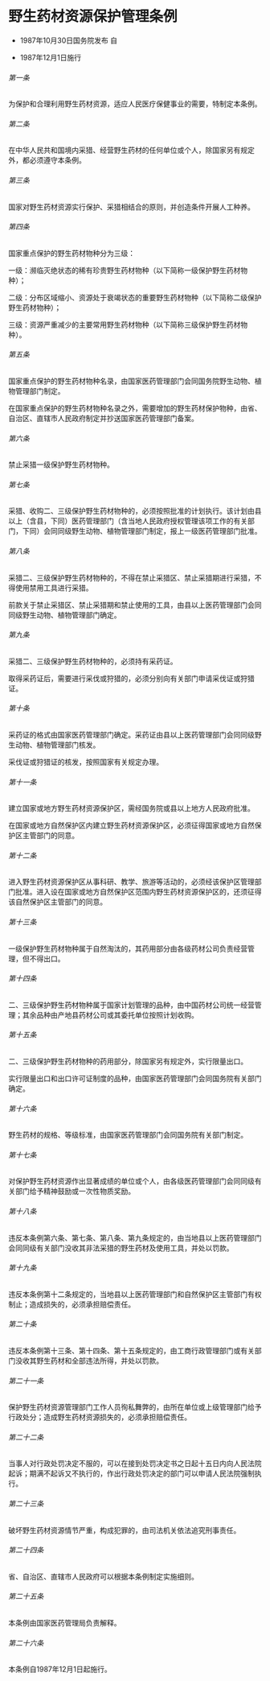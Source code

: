 # 野生药材资源保护管理条例

- 1987年10月30日国务院发布 自

- 1987年12月1日施行

<!-- INFO END -->

###### 第一条

为保护和合理利用野生药材资源，适应人民医疗保健事业的需要，特制定本条例。

###### 第二条

在中华人民共和国境内采猎、经营野生药材的任何单位或个人，除国家另有规定外，都必须遵守本条例。

###### 第三条

国家对野生药材资源实行保护、采猎相结合的原则，并创造条件开展人工种养。

###### 第四条

国家重点保护的野生药材物种分为三级：

一级：濒临灭绝状态的稀有珍贵野生药材物种（以下简称一级保护野生药材物种）；

二级：分布区域缩小、资源处于衰竭状态的重要野生药材物种（以下简称二级保护野生药材物种）；

三级：资源严重减少的主要常用野生药材物种（以下简称三级保护野生药材物种）。

###### 第五条

国家重点保护的野生药材物种名录，由国家医药管理部门会同国务院野生动物、植物管理部门制定。

在国家重点保护的野生药材物种名录之外，需要增加的野生药材保护物种，由省、自治区、直辖市人民政府制定并抄送国家医药管理部门备案。

###### 第六条

禁止采猎一级保护野生药材物种。

###### 第七条

采猎、收购二、三级保护野生药材物种的，必须按照批准的计划执行。该计划由县以上（含县，下同）医药管理部门（含当地人民政府授权管理该项工作的有关部门，下同）会同同级野生动物、植物管理部门制定，报上一级医药管理部门批准。

###### 第八条

采猎二、三级保护野生药材物种的，不得在禁止采猎区、禁止采猎期进行采猎，不得使用禁用工具进行采猎。

前款关于禁止采猎区、禁止采猎期和禁止使用的工具，由县以上医药管理部门会同同级野生动物、植物管理部门确定。

###### 第九条

采猎二、三级保护野生药材物种的，必须持有采药证。

取得采药证后，需要进行采伐或狩猎的，必须分别向有关部门申请采伐证或狩猎证。

###### 第十条

采药证的格式由国家医药管理部门确定。采药证由县以上医药管理部门会同同级野生动物、植物管理部门核发。

采伐证或狩猎证的核发，按照国家有关规定办理。

###### 第十一条

建立国家或地方野生药材资源保护区，需经国务院或县以上地方人民政府批准。

在国家或地方自然保护区内建立野生药材资源保护区，必须征得国家或地方自然保护区主管部门的同意。

###### 第十二条

进入野生药材资源保护区从事科研、教学、旅游等活动的，必须经该保护区管理部门批准。进入设在国家或地方自然保护区范围内野生药材资源保护区的，还须征得该自然保护区主管部门的同意。

###### 第十三条

一级保护野生药材物种属于自然淘汰的，其药用部分由各级药材公司负责经营管理，但不得出口。

###### 第十四条

二、三级保护野生药材物种属于国家计划管理的品种，由中国药材公司统一经营管理；其余品种由产地县药材公司或其委托单位按照计划收购。

###### 第十五条

二、三级保护野生药材物种的药用部分，除国家另有规定外，实行限量出口。

实行限量出口和出口许可证制度的品种，由国家医药管理部门会同国务院有关部门确定。

###### 第十六条

野生药材的规格、等级标准，由国家医药管理部门会同国务院有关部门制定。

###### 第十七条

对保护野生药材资源作出显著成绩的单位或个人，由各级医药管理部门会同同级有关部门给予精神鼓励或一次性物质奖励。

###### 第十八条

违反本条例第六条、第七条、第八条、第九条规定的，由当地县以上医药管理部门会同同级有关部门没收其非法采猎的野生药材及使用工具，并处以罚款。

###### 第十九条

违反本条例第十二条规定的，当地县以上医药管理部门和自然保护区主管部门有权制止；造成损失的，必须承担赔偿责任。

###### 第二十条

违反本条例第十三条、第十四条、第十五条规定的，由工商行政管理部门或有关部门没收其野生药材和全部违法所得，并处以罚款。

###### 第二十一条

保护野生药材资源管理部门工作人员徇私舞弊的，由所在单位或上级管理部门给予行政处分；造成野生药材资源损失的，必须承担赔偿责任。

###### 第二十二条

当事人对行政处罚决定不服的，可以在接到处罚决定书之日起十五日内向人民法院起诉；期满不起诉又不执行的，作出行政处罚决定的部门可以申请人民法院强制执行。

###### 第二十三条

破坏野生药材资源情节严重，构成犯罪的，由司法机关依法追究刑事责任。

###### 第二十四条

省、自治区、直辖市人民政府可以根据本条例制定实施细则。

###### 第二十五条

本条例由国家医药管理局负责解释。

###### 第二十六条

本条例自1987年12月1日起施行。

